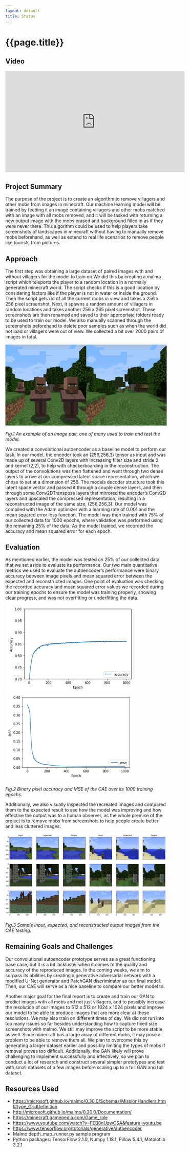 ```yaml
---
layout: default
title: Status
---
```

# {{page.title}}
## Video
<iframe width="560" height="315" src="https://www.youtube.com/embed/FJj4-57lQ5E" frameborder="0" allow="accelerometer; autoplay; clipboard-write; encrypted-media; gyroscope; picture-in-picture" allowfullscreen></iframe>

## Project Summary
The purpose of the project is to create an algorithm to remove villagers and other mobs from images in minecraft. Our machine learning model will be trained by feeding it an image containing villagers and other mobs matched with an image with all mobs removed, and it will be tasked with returning a new output image with the mobs erased and background filled in as if they were never there. This algorithm could be used to help players take screenshots of landscapes in minecraft without having to manually remove mobs beforehand, as well as extend to real life scenarios to remove people like tourists from pictures.

## Approach
The first step was obtaining a large dataset of paired images with and without villagers for the model to train on.We did this by creating a malmo script which teleports the player to a random location in a normally generated minecraft world. The script checks if this is a good location by considering factors like if the player is not in water or inside the ground. Then the script gets rid of all the current mobs in view and takes a 256 x 256 pixel screenshot. Next, it spawns a random amount of villagers in random locations and takes another 256 x 265 pixel screenshot. These screenshots are then renamed and saved to their appropriate folders ready to be used to train our model. We also manually scanned through the screenshots beforehand to delete poor samples such as when the world did not load or villagers were out of view. We collected a bit over 2000 pairs of images in total.  

![Sample_Pair](assets/SampleImagePair.png)

*Fig.1 An example of an image pair, one of many used to train and test the model.*
  
We created a convolutional autoencoder as a baseline model to perform our task. In our model, the encoder took an (256,256,3) tensor as input and was made up of several Conv2D layers with increasing filter size and stride 2 and kernel (2,2), to help with checkerboarding in the reconstruction. The output of the convolutions was then flattened and went through two dense layers to arrive at our compressed latent space representation, which we chose to set at a dimension of 256. The models decoder structure took this latent space vector and passed it through a couple dense layers, and then through some Conv2DTranspose layers that mirrored the encoder’s Conv2D layers and upscaled the compressed representation, resulting in a reconstructed image of the same size, (256,256,3). Our model was compiled with the Adam optimizer with a learning rate of 0.001 and the mean squared error loss function. The model was then trained with 75% of our collected data for 1000 epochs, where validation was performed using the remaining 25% of the data. As the model trained, we recorded the accuracy and mean squared error for each epoch.
  
## Evaluation
As mentioned earlier, the model was tested on 25% of our collected data that we set aside to evaluate its performance. Our two main quantitative metrics we used to evaluate the autoencoder’s performance were binary accuracy between image pixels and mean squared error between the expected and reconstructed images. One point of evaluation was checking the recorded accuracy and mean squared error values we recorded during our training epochs to ensure the model was training properly, showing clear progress, and was not overfitting or underfitting the data.

![Accuracy2k](assets/Accuracy2k.PNG) ![MSE2k](assets/MSE.PNG)

*Fig.2 Binary pixel accuracy and MSE of the CAE over its 1000 training epochs.*
  
Additionally, we also visually inspected the recreated images and compared them to the expected result to see how the model was improving and how effective the output was to a human observer, as the whole premise of the project is to remove mobs from screenshots to help people create better and less cluttered images.

![SampleCAE18](assets/SampleCAE18.PNG)

*Fig.3 Sample input, expected, and reconstructed output images from the CAE testing.*

## Remaining Goals and Challenges
Our convolutional autoencoder prototype serves as a great functioning base case, but it is a bit lackluster when it comes to the quality and accuracy of the reproduced images. In the coming weeks, we aim to surpass its abilities by creating a generative adversarial network with a modified U-Net generator and PatchGAN discriminator as our final model. Then, our CAE will serve as a nice baseline to compare our better model to.

Another major goal for the final report is to create and train our GAN to predict images with all mobs and not just villagers, and to possibly increase the resolution of our images to 512 x 512 or 1024 x 1024 pixels and improve our model to be able to produce images that are more clear at these resolutions. We may also train on different times of day. We did not run into too many issues so far besides understanding how to capture fixed size screenshots with malmo. We still may improve the script to be more stable as well.  Since minecraft has a large array of different mobs, it may pose a problem to be able to remove them all. We plan to overcome this by generating a larger dataset earlier and possibly limiting the types of mobs if removal proves too difficult. Additionally, the GAN likely will prove challenging to implement successfully and effectively, so we plan to conduct a lot of research and construct several simpler prototypes and test with small datasets of a few images before scaling up to a full GAN and full dataset.

## Resources Used
- https://microsoft.github.io/malmo/0.30.0/Schemas/MissionHandlers.html#type_GridDefinition
- http://microsoft.github.io/malmo/0.30.0/Documentation/
- https://minecraft.gamepedia.com/Game_rule
- https://www.youtube.com/watch?v=FEB8nUzwCSA&feature=youtu.be
- https://www.tensorflow.org/tutorials/generative/autoencoder
- Malmo depth_map_runner.py sample program
- Python packages: TensorFlow 2.1.0, Numpy 1.18.1, Pillow 5.4.1, Matplotlib 3.2.1

